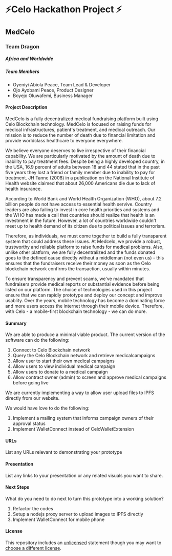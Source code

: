 
# ⚡Celo Hackathon Project ⚡

## MedCelo
### Team Dragon

##### Africa and Worldwide

##### Team Members
- Oyeniyi Abiola Peace, Team Lead & Developer
- Ojo Ayobami Peace, Product Designer
- Boyejo Oluwafemi, Business Manager

#### Project Description

MedCelo is a fully decentralized medical fundraising platform built using Celo Blockchain technology. MedCelo is focused on raising funds for medical infrastructures, patient's treatment, and medical outreach. Our mission is to reduce the number of death due to financial limitation and provide worldclass healthcare to everyone everywhere.

We believe everyone deserves to live irrespective of their financial capability. We are particularly motivated by the amount of death due to inability to pay treatment fees. Despite being a highly developed country, in the USA, 16.9 percent of adults between 18 and 44 stated that in the past five years they lost a friend or family member due to inability to pay for treatment. JH Tanne (2008) in a publication on the National Institute of Health website claimed that about 26,000 Americans die due to lack of health insurance.

According to World Bank and World Health Organization (WHO), about 7.2 billion people do not have access to essential health servive. Country leaders are also failing to invest in core health priorities and systems and the WHO has made a call that countries should realize that health is an investment in the future. However, a lot of countries worldwide couldn't meet up to health demand of its citizen due to political issues and terrorism.

Therefore, as individuals, we must come together to build a fully transparent system that could address these issues. At Medcelo, we provide a robust, trustworthy and reliable platform to raise funds for medical problems. Also, unlike other platform, we are fully decentralized and the funds donated goes to the defined cause directly without a middleman (not even us) - this ensures that the fundraisers receive their money as soon as the Celo blockchain network confirms the transaction, usually within minutes.

To ensure transparency and prevent scams, we've mandated that fundraisers provide medical reports or substantial evidence before being listed on our platform. The choice of technologies used in this project ensure that we can rapidly prototype and deploy our concept and improve usablity. Over the years, mobile technology has become a dominating force and more users access the internet through their mobile device. Therefore, with Celo - a mobile-first blockchain technology - we can do more.

#### Summary


We are able to produce a minimal viable product. The current version of the software can do the following:

1. Connect to Celo Blockchain network
2. Query the Celo Blockchain network and retrieve medicalcampaigns
3. Allow user to start their own medical campaigns
4. Allow users to view individual medical campaign
5. Allow users to donate to a medical campaign
6. Allow contract owner (admin) to screen and approve medical campaigns before going live

We are currently implementing a way to allow user upload files to IPFS directly from our website.

We would have love to do the following:

1. Implement a mailing system that informs campaign owners of their approval status
2. Implement WalletConnect instead of CeloWalletExtension

#### URLs
List any URLs relevant to demonstrating your prototype

#### Presentation
List any links to your presentation or any related visuals you want to share.

#### Next Steps
What do you need to do next to turn this prototype into a working solution?

1. Refactor the codes
2. Setup a nodejs proxy server to upload images to IPFS directly
3. Implement WalletConnect for mobile phone

#### License
This repository includes an [unlicensed](http://unlicense.org/) statement though you may want to [choose a different license](https://choosealicense.com/).
